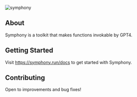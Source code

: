 ![symphony](https://github.com/symphony-hq/symphony/assets/17938322/1309a023-405e-4045-91ef-2177c6c77bb3)

## About
Symphony is a toolkit that makes functions invokable by GPT4.

## Getting Started
Visit https://symphony.run/docs to get started with Symphony.

## Contributing
Open to improvements and bug fixes!
